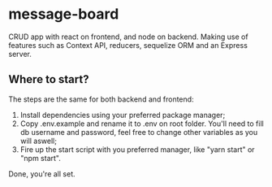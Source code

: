# message-board
CRUD app with react on frontend, and node on backend. Making use of features such as Context API, reducers, sequelize ORM and an Express server.

## Where to start?
The steps are the same for both backend and frontend:  
1. Install dependencies using your preferred package manager;  
2. Copy .env.example and rename it to .env on root folder. You'll need to fill db username and password, feel free to change other variables as you will aswell;  
3. Fire up the start script with you preferred manager, like "yarn start" or "npm start".  

Done, you're all set.
